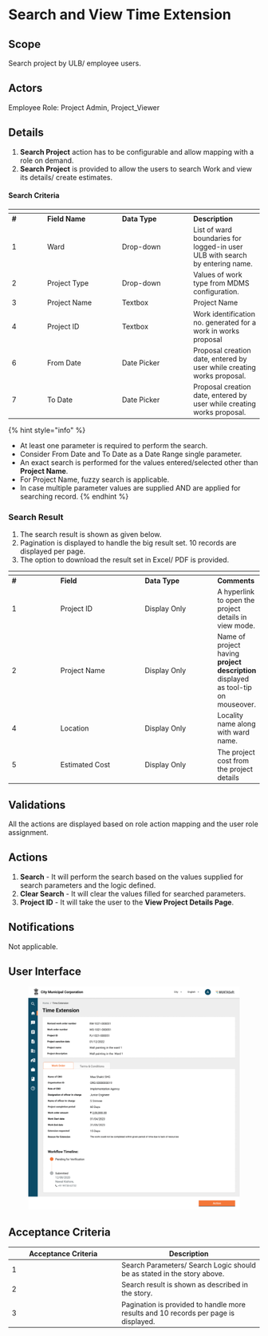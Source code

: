 # Search and View Time Extension

## Scope

Search project by ULB/ employee users.

## Actors

Employee Role: Project Admin, Project\_Viewer

## Details

1. **Search Project** action has to be configurable and allow mapping with a role on demand.
2. **Search Project** is provided to allow the users to search Work and view its details/ create estimates.

#### Search Criteria

<table data-header-hidden><thead><tr><th width="57"></th><th width="136"></th><th width="129"></th><th></th></tr></thead><tbody><tr><td><strong>#</strong></td><td><strong>Field Name</strong></td><td><strong>Data Type</strong></td><td><strong>Description</strong></td></tr><tr><td>1</td><td>Ward</td><td>Drop-down</td><td>List of ward boundaries for logged-in user ULB with search by entering name.</td></tr><tr><td>2</td><td>Project Type</td><td>Drop-down</td><td>Values of work type from MDMS configuration.</td></tr><tr><td>3</td><td>Project Name</td><td>Textbox</td><td>Project Name</td></tr><tr><td>4</td><td>Project ID</td><td>Textbox</td><td>Work identification no. generated for a work in works proposal</td></tr><tr><td>6</td><td>From Date</td><td>Date Picker</td><td>Proposal creation date, entered by user while creating works proposal.</td></tr><tr><td>7</td><td>To Date</td><td>Date Picker</td><td>Proposal creation date, entered by user while creating works proposal.</td></tr></tbody></table>

{% hint style="info" %}
* At least one parameter is required to perform the search.
* Consider From Date and To Date as a Date Range single parameter.
* An exact search is performed for the values entered/selected other than **Project Name**.
* For Project Name, fuzzy search is applicable.
* In case multiple parameter values are supplied AND are applied for searching record.
{% endhint %}

### Search Result

1. The search result is shown as given below.
2. Pagination is displayed to handle the big result set. 10 records are displayed per page.
3. The option to download the result set in Excel/ PDF is provided.

<table data-header-hidden><thead><tr><th width="84"></th><th width="156"></th><th width="132"></th><th></th></tr></thead><tbody><tr><td><strong>#</strong></td><td><strong>Field</strong></td><td><strong>Data Type</strong></td><td><strong>Comments</strong></td></tr><tr><td>1</td><td>Project ID</td><td>Display Only</td><td>A hyperlink to open the project details in view mode.</td></tr><tr><td>2</td><td>Project Name</td><td>Display Only</td><td>Name of project having <strong>project description</strong> displayed as tool-tip on mouseover.</td></tr><tr><td>4</td><td>Location</td><td>Display Only</td><td>Locality name along with ward name.</td></tr><tr><td>5</td><td>Estimated Cost</td><td>Display Only</td><td>The project cost from the project details</td></tr></tbody></table>

## Validations

All the actions are displayed based on role action mapping and the user role assignment.

## Actions

1. **Search** - It will perform the search based on the values supplied for search parameters and the logic defined.
2. **Clear Search** - It will clear the values filled for searched parameters.
3. **Project ID** - It will take the user to the **View Project Details Page**.

## Notifications

Not applicable.

## User Interface

<figure><img src="../../../../../../.gitbook/assets/View Time Extension.png" alt=""><figcaption></figcaption></figure>

## Acceptance Criteria

<table><thead><tr><th width="206">Acceptance Criteria</th><th>Description</th></tr></thead><tbody><tr><td>1</td><td>Search Parameters/ Search Logic should be as stated in the story above.</td></tr><tr><td>2</td><td>Search result is shown as described in the story.</td></tr><tr><td>3</td><td>Pagination is provided to handle more results and 10 records per page is displayed.</td></tr></tbody></table>
